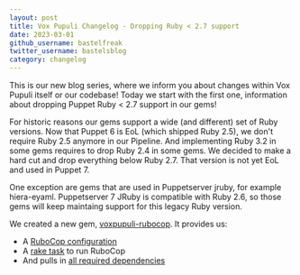```yaml
---
layout: post
title: Vox Pupuli Changelog - Dropping Ruby < 2.7 support
date: 2023-03-01
github_username: bastelfreak
twitter_username: bastelsblog
category: changelog
---
```


This is our new blog series, where we inform you about changes within Vox Pupuli
itself or our codebase! Today we start with the first one, information about
dropping Puppet Ruby < 2.7 support in our gems!

For historic reasons our gems support a wide (and different) set of Ruby
versions. Now that Puppet 6 is EoL (which shipped Ruby 2.5), we don't require
Ruby 2.5 anymore in our Pipeline. And implementing Ruby 3.2 in some gems
requires to drop Ruby 2.4 in some gems. We decided to make a hard cut and drop
everything below Ruby 2.7. That version is not yet EoL and used in Puppet 7.

One exception are gems that are used in Puppetserver jruby, for example
hiera-eyaml. Puppetserver 7 JRuby is compatible with Ruby 2.6, so those gems
will keep maintaing support for this legacy Ruby version.

We created a new gem, [voxpupuli-rubocop](https://github.com/voxpupuli/voxpupuli-rubocop).
It provides us:

* A [RuboCop configuration](https://github.com/voxpupuli/voxpupuli-rubocop/blob/master/rubocop.yml)
* A [rake task](https://github.com/voxpupuli/voxpupuli-rubocop/blob/master/lib/voxpupuli/rubocop/rake.rb) to run RuboCop
* And pulls in [all required dependencies](https://github.com/voxpupuli/voxpupuli-rubocop/blob/235d03f09719f9ad570ae5c045383983b6dfe57e/voxpupuli-rubocop.gemspec#L17-L21)
